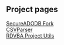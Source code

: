 ## Project pages

[SecureADODB Fork](https://pchemguy.github.io/RDVBA-examples)  
[CSVParser](https://pchemguy.github.io/CSVParser)  
[RDVBA Project Utils](https://pchemguy.github.io/RDVBA-Project-Utils)  